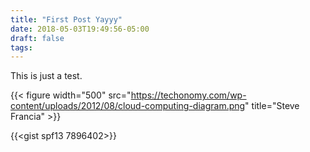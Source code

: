 ```yaml
---
title: "First Post Yayyy"
date: 2018-05-03T19:49:56-05:00
draft: false
tags:
---
```


This is just a test.

{{< figure width="500" src="https://techonomy.com/wp-content/uploads/2012/08/cloud-computing-diagram.png" title="Steve Francia" >}}


{{<gist spf13 7896402>}}
